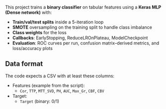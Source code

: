 This project trains a **binary classifier** on tabular features using a
**Keras MLP (Dense network)** with:
- **Train/val/test splits** inside a 5-iteration loop
- **SMOTE** oversampling on the training split to handle class imbalance
- **Class weights** for the loss
- **Callbacks**: EarlyStopping, ReduceLROnPlateau, ModelCheckpoint
- **Evaluation**: ROC curves per run, confusion matrix–derived metrics,
  and loss/accuracy plots

## Data format

The code expects a CSV with at least these columns:

- Features (example from the script):
  - `Cor`, `TTP`, `MTT_SVD`, `PH`, `AUC`, `Max_Gr`, `CBF`, `CBV`
- Target:
  - `Target` (binary: 0/1)

